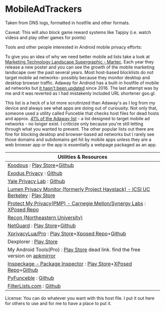 # MobileAdTrackers
Taken from DNS logs, formatted in hostfile and other formats.

Caveat: This will also block game reward systems like Tapjoy (i.e. watch videos and play other games for points)

Tools and other people interested in Android mobile privacy efforts:

To give you an idea of why we need better mobile ad lists take a look at [Marketing Technology Landscape Supergraphic - Martec](https://chiefmartec.com/2018/04/marketing-technology-landscape-supergraphic-2018/).  Each year they release a new poster and you can see the growth of the mobile marketing landscape over the past several years.  Most host-based blocklists do not target mobile ad networks- possibly because they monitor desktop and desktop browser traffic.  Adaway for Android has a built-in hostfile of mobile ad networks but [it hasn't been updated](https://github.com/AdAway/adaway.github.io/commits/master/hosts.txt) since 2016.  The last attempt was by me and it was reverted as I had mistakenly included URL shortener goo.gl.

This list is a heck of a lot more scrutinized than Adaway's as I log from my device and always see what apps are doing out of curiousity.  Not only that, someone used a utility called Funceble that checks host files for dead hosts and approx. [41% of the Adaway list](https://github.com/AdAway/adaway.github.io/pull/8) - a list designed to target mobile ad networks - no longer exist.  I criticize only because you're still letting through what you wanted to prevent.  The other popular lists out there are fine for blocking desktop and browser-based ad networks but I rarely see those domains and subdomains get hit by mobile apps unless they are a web browser app or the app is essentially a webpage packaged as an app.


|Utilities & Resources|
|---|
|[Koodous](https://koodous.com/apks) : [Play Store](https://play.google.com/store/apps/details?id=com.koodous.android)+[Github](https://github.com/Koodous)|
|[Exodus Privacy](https://exodus-privacy.eu.org/) : [Github](https://github.com/Exodus-Privacy)|
|[Yale Privacy Lab](https://privacylab.yale.edu) : [Github](https://github.com/YalePrivacyLab)|
|[Lumen Privacy Monitor (formerly Project Haystack) - ICSI UC Berkeley](https://www.haystack.mobi/) : [Play Store](https://play.google.com/store/apps/details?id=edu.berkeley.icsi.haystack)|
|[Protect My Privacy(PMP) - Carnegie Mellon/Synergy Labs](http://www.android.protectmyprivacy.org) : [XPosed Repo](http://repo.xposed.info/module/org.synergylabs.pmpandroid)|
|[Recon (Northeastern University)](https://recon.meddle.mobi)|
|[NetGuard](https://www.netguard.me/) : [Play Store](https://play.google.com/store/apps/details?id=eu.faircode.netguard)+[Github](https://github.com/M66B/NetGuard)|
|[XprivacyLua/Pro](https://lua.xprivacy.eu/) : [Play Store](https://play.google.com/store/apps/details?id=eu.faircode.xlua.pro)+[Xposed Repo](http://repo.xposed.info/module/eu.faircode.xlua)+[Github](https://github.com/M66B/XPrivacyLua)|
|Dexplorer : [Play Store](https://play.google.com/store/apps/details?id=com.dexplorer)|
|My Android Tools(Pro) : [Play Store](https://play.google.com/store/apps/details?id=cn.wq.myandroidtoolspro) dead link. find the free version on [apkmirror](https://www.apkmirror.com/apk/wangqi/my-android-tools/)|
|[Inspeckage - Package Inspector](http://ac-pm.github.io/Inspeckage/) : [Play Store](https://play.google.com/store/apps/details?id=mobi.acpm.inspeckage)+[XPosed Repo](http://repo.xposed.info/module/mobi.acpm.inspeckage)+[Github](https://github.com/ac-pm/Inspeckage)|
|[PyFunceble](https://funilrys.github.io/PyFunceble/) : [Github](https://github.com/funilrys/PyFunceble)|
|[FilterLists.com](https://filterlists.com) : [Github](https://github.com/collinbarrett/FilterLists)|

License: You can do whatever you want with this host file.  I put it out here for others to use and for me to have a place to put it.
